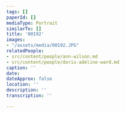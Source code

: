 ```yaml
---
tags: []
paperId: []
mediaType: Portrait
similarTo: []
title: '00192'
images:
- "/assets/media/00192.JPG"
relatedPeople:
- src/content/people/ann-wilson.md
- src/content/people/doris-adeline-ward.md
caption: ''
date: 
dateApprox: false
location: ''
description: ''
transcription: ''

---
```

